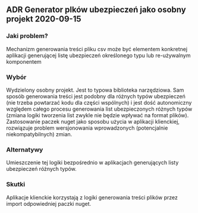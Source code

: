 ##  ADR Generator plków ubezpieczeń jako osobny projekt 2020-09-15
### Jaki problem?

Mechanizm generowania treści pliku csv może być elementem konkretnej aplikacji generującej listę ubezpieczeń określonego typu lub re-używalnym komponentem

### Wybór

Wydzielony osobny projekt. Jest to typowa biblioteka narzędziowa. Sam sposób generowania treści jest podobny dla różnych typów ubezpieczeń (nie trzeba powtarzać kodu dla części wspólnych) i jest dość autonomiczny względem całego procesu generowania list ubezpieczonych różnych typów (zmiana logiki tworzenia list zwykle nie będzie wpływać na format plików). 
Zastosowanie paczek nuget jako sposobu użycia w aplikacji klienckiej, rozwiązuje problem wersjonowania wprowadzonych (potencjalnie niekompatybilnych) zmian.

### Alternatywy 

Umieszczenie tej logiki bezpośrednio w aplikacjach generujących listy ubezpieczeń różnych typów.

### Skutki 

Aplikacje klienckie korzystają z logiki generowania treści plików przez import odpowiedniej paczki nuget.